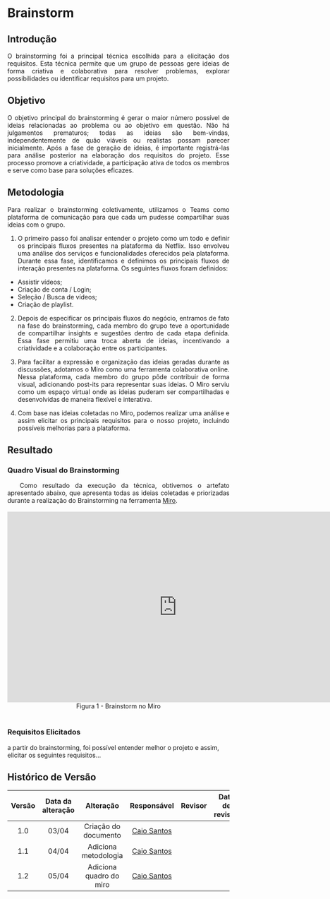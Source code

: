 # Brainstorm

## Introdução

<div align="justify">
O brainstorming foi a principal técnica escolhida para a elicitação dos requisitos. Esta técnica permite que um grupo de pessoas gere ideias de forma criativa e colaborativa para resolver problemas, explorar possibilidades ou identificar requisitos para um projeto.
</div>

## Objetivo

<div align="justify">
O objetivo principal do brainstorming é gerar o maior número possível de ideias relacionadas ao problema ou ao objetivo em questão. Não há julgamentos prematuros; todas as ideias são bem-vindas, independentemente de quão viáveis ou realistas possam parecer inicialmente.  Após a fase de geração de ideias, é importante registrá-las para análise posterior na elaboração dos requisitos do projeto. Esse processo promove a criatividade, a participação ativa de todos os membros e serve como base para soluções eficazes.
</div>

## Metodologia

<div align="justify">
Para realizar o brainstorming coletivamente, utilizamos o Teams como plataforma de comunicação para que cada um pudesse compartilhar suas ideias com o grupo.

1. O primeiro passo foi analisar entender o projeto como um todo e definir os principais fluxos presentes na plataforma da Netflix. Isso envolveu uma análise dos serviços e funcionalidades oferecidos pela plataforma. Durante essa fase, identificamos e definimos os principais fluxos de interação presentes na plataforma. Os seguintes fluxos foram definidos: 
- Assistir vídeos;
- Criação de conta / Login;
- Seleção / Busca de vídeos;
- Criação de playlist.

2. Depois de especificar os principais fluxos do negócio, entramos de fato na fase do brainstorming, cada membro do grupo teve a oportunidade de compartilhar insights e sugestões dentro de cada etapa definida. Essa fase permitiu uma troca aberta de ideias, incentivando a criatividade e a colaboração entre os participantes.

3. Para facilitar a expressão e organização das ideias geradas durante as discussões, adotamos o Miro como uma ferramenta colaborativa online. Nessa plataforma, cada membro do grupo pôde contribuir de forma visual, adicionando post-its para representar suas ideias. O Miro serviu como um espaço virtual onde as ideias puderam ser compartilhadas e desenvolvidas de maneira flexível e interativa.

4. Com base nas ideias coletadas no Miro, podemos realizar uma análise e assim elicitar os principais requisitos para o nosso projeto, incluindo possíveis melhorias para a plataforma.
</div>

## Resultado

### Quadro Visual do Brainstorming
<!-- Colocar aqui o quadro do miro -->
<div align="justify">
&emsp;&emsp;Como resultado da execução da técnica, obtivemos o artefato apresentado abaixo, que apresenta todas as ideias coletadas e priorizadas durante a realização do Brainstorming na ferramenta <a href="https://miro.com">Miro</a>.
</div>
<br>
<iframe width="768" height="432" src="https://miro.com/app/live-embed/uXjVKYd0kvE=/?moveToViewport=-1562,-1316,1784,1270&embedId=352755302861" frameborder="0" scrolling="no" allow="fullscreen; clipboard-read; clipboard-write" allowfullscreen></iframe>
<div align="center">Figura 1 - Brainstorm no Miro</div>
</div>
<br>

### Requisitos Elicitados
a partir do brainstorming, foi possível entender melhor o projeto e assim, elicitar os seguintes requisitos...

## Histórico de Versão

| Versão | Data da alteração |             Alteração             |                   Responsável                   |                     Revisor                     | Data de revisão |
| :----: | :---------------: | :-------------------------------: | :---------------------------------------------: | :---------------------------------------------: | :-------------: |
|  1.0   |       03/04       |         Criação do documento        | [Caio Santos](https://github.com/caiobsantos) |||
|  1.1   |       04/04       |         Adiciona metodologia       | [Caio Santos](https://github.com/caiobsantos) |||
|  1.2   |       05/04       |         Adiciona quadro do miro       | [Caio Santos](https://github.com/caiobsantos) |||

